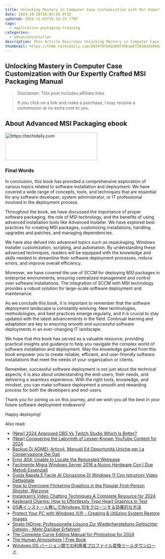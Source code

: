 ```yaml
---
title: Unlocking Mastery in Computer Case Customization with Our Expertly Crafted MSI Packaging Manual
date: 2024-10-28T16:03:50.073Z
updated: 2024-11-03T16:14:15.770Z
tags:
  - application-packaging-training
categories:
  - advancedinstaller
description: This Article Describes Unlocking Mastery in Computer Case Customization with Our Expertly Crafted MSI Packaging Manual
thumbnail: https://thmb.techidaily.com/b92970fb02a09749baa6f2838ddd89dd174bd2bb3f33370dc3c96100a7eda776.jpg
---
```


## Unlocking Mastery in Computer Case Customization with Our Expertly Crafted MSI Packaging Manual

>  Disclaimer: This post includes affiliate links
>
>  If you click on a link and make a purchase, I may receive a commission at no extra cost to you.
>

## About Advanced MSI Packaging ebook

<!-- affiliate ads begin -->
<a href="https://aligracehair.sjv.io/c/5597632/2006941/19272" target="_top" id="2006941">
  <img src="//a.impactradius-go.com/display-ad/19272-2006941" border="0" alt="https://techidaily.com" width="300" height="90"/>
</a>
<img height="0" width="0" src="https://aligracehair.sjv.io/i/5597632/2006941/19272" style="position:absolute;visibility:hidden;" border="0" />
<!-- affiliate ads end -->

### Final Words

In conclusion, this book has provided a comprehensive exploration of various topics related to software installation and deployment. We have covered a wide range of concepts, tools, and techniques that are essential for any software developer, system administrator, or IT professional involved in the deployment process.

Throughout the book, we have discussed the importance of proper software packaging, the role of MSI technology, and the benefits of using advanced installation tools like Advanced Installer. We have explored best practices for creating MSI packages, customizing installations, handling upgrades and patches, and managing dependencies.

We have also delved into advanced topics such as repackaging, Windows Installer customization, scripting, and automation. By understanding these advanced techniques, readers will be equipped with the knowledge and skills needed to streamline their software deployment processes, reduce errors, and improve overall efficiency.

Moreover, we have covered the use of SCCM for deploying MSI packages in enterprise environments, ensuring centralized management and control over software installations. The integration of SCCM with MSI technology provides a robust solution for large-scale software deployment and maintenance.

As we conclude this book, it is important to remember that the software deployment landscape is constantly evolving. New technologies, methodologies, and best practices emerge regularly, and it is crucial to stay updated with the latest advancements in the field. Continual learning and adaptation are key to ensuring smooth and successful software deployments in an ever-changing IT landscape.

We hope that this book has served as a valuable resource, providing practical insights and guidance to help you navigate the complex world of software installation and deployment. May the knowledge gained from this book empower you to create reliable, efficient, and user-friendly software installations that meet the needs of your organization or clients.

Remember, successful software deployment is not just about the technical aspects; it is also about understanding the end-users, their needs, and delivering a seamless experience. With the right tools, knowledge, and mindset, you can make software deployment a smooth and rewarding process for both the developers and end-users.

Thank you for joining us on this journey, and we wish you all the best in your future software deployment endeavors!

Happy deploying!

<ins class="adsbygoogle"
     style="display:block"
     data-ad-format="autorelaxed"
     data-ad-client="ca-pub-7571918770474297"
     data-ad-slot="1223367746"></ins>

<ins class="adsbygoogle"
     style="display:block"
     data-ad-client="ca-pub-7571918770474297"
     data-ad-slot="8358498916"
     data-ad-format="auto"
     data-full-width-responsive="true"></ins>

<span class="atpl-alsoreadstyle">Also read:</span>
<div><ul>
<li><a href="https://desktop-recording.techidaily.com/new-2024-approved-obs-vs-twitch-studio-which-is-better/"><u>[New] 2024 Approved OBS Vs Twitch Studio Which Is Better?</u></a></li>
<li><a href="https://facebook-video-share.techidaily.com/new-conquering-the-labyrinth-of-lesser-known-youtube-content-for-2024/"><u>[New] Conquering the Labyrinth of Lesser-Known YouTube Content for 2024</u></a></li>
<li><a href="https://win-updates.techidaily.com/backup-di-aomei-articoli-manuali-ed-opportunita-uniche-per-la-conservazione-dei-dati/"><u>Backup Di AOMEI: Articoli, Manuali Ed Opportunità Uniche per La Conservazione Dei Dati</u></a></li>
<li><a href="https://win-updates.techidaily.com/error-404-unable-to-locate-the-requested-webpage/"><u>Error 404: Unable to Locate the Requested Webpage</u></a></li>
<li><a href="https://win-updates.techidaily.com/facilmente-migra-windows-server-2016-a-nuovo-hardware-con-i-due-metodi-essenziali/"><u>Facilmente Migra Windows Server 2016 a Nuovo Hardware Con I Due Metodi Essenziali</u></a></li>
<li><a href="https://discover-bytes.techidaily.com/guida-rapida-e-facile-al-clonazione-di-windows-11-con-istruzioni-video-dettagliate/"><u>Guida Rapida E Facile Al Clonazione Di Windows 11 Con Istruzioni Video Dettagliate</u></a></li>
<li><a href="https://win-solutions.techidaily.com/how-to-overcome-flickering-graphics-in-the-popular-first-person-shooter-warzone/"><u>How to Overcome Flickering Graphics in the Popular First-Person Shooter, Warzone</u></a></li>
<li><a href="https://instagram-clips.techidaily.com/instagrams-video-chatting-techniques-a-complete-resource-for-2024/"><u>Instagram’s Video Chatting Techniques A Complete Resource for 2024</u></a></li>
<li><a href="https://techno-recovery.techidaily.com/keyboard-charms-how-to-effortlessly-type-heart-graphics-in-text/"><u>Keyboard Charms: How to Effortlessly Type Heart Graphics in Text</u></a></li>
<li><a href="https://win-updates.techidaily.com/oswindows-10/"><u>OS再インストール無しでWindows 10をクローンする効果的な方法</u></a></li>
<li><a href="https://win-updates.techidaily.com/protect-your-pc-with-windows-creating-and-utilizing-system-restore-images/"><u>Protect Your PC with Windows 지원 - Creating & Utilizing System Restore Images</u></a></li>
<li><a href="https://win-updates.techidaily.com/strato-hidrive-professionelle-losung-zur-wiederherstellung-geloschter-dateien-mehr-daruber-erfahren/"><u>Strato HiDrive: Professionelle Lösung Zur Wiederherstellung Gelöschter Dateien - Mehr Darüber Erfahren!</u></a></li>
<li><a href="https://some-guidance.techidaily.com/the-complete-curve-editing-manual-for-photoshop-for-2024/"><u>The Complete Curve Editing Manual for Photoshop for 2024</u></a></li>
<li><a href="https://novels-ebooks.techidaily.com/211066411-9789359043838-the-human-atmosphere/"><u>The Human Atmosphere | Free Book</u></a></li>
<li><a href="https://win-updates.techidaily.com/windows-os/"><u>Windows OS バージョン間での利用者プロファイル変換ツールダウンロード</u></a></li>
</ul></div>


